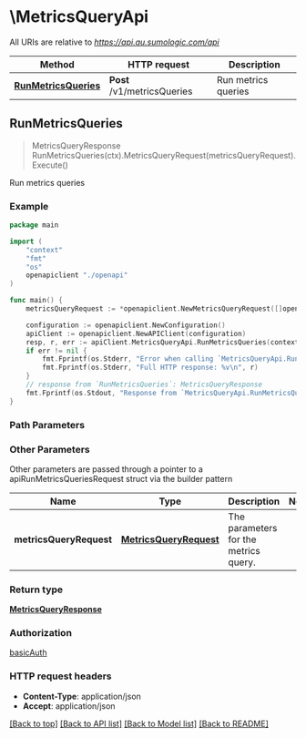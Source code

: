 # \MetricsQueryApi

All URIs are relative to *https://api.au.sumologic.com/api*

Method | HTTP request | Description
------------- | ------------- | -------------
[**RunMetricsQueries**](MetricsQueryApi.md#RunMetricsQueries) | **Post** /v1/metricsQueries | Run metrics queries



## RunMetricsQueries

> MetricsQueryResponse RunMetricsQueries(ctx).MetricsQueryRequest(metricsQueryRequest).Execute()

Run metrics queries



### Example

```go
package main

import (
    "context"
    "fmt"
    "os"
    openapiclient "./openapi"
)

func main() {
    metricsQueryRequest := *openapiclient.NewMetricsQueryRequest([]openapiclient.MetricsQueryRow{*openapiclient.NewMetricsQueryRow("A", "metric=CPU_Idle")}, *openapiclient.NewResolvableTimeRange("Type_example")) // MetricsQueryRequest | The parameters for the metrics query.

    configuration := openapiclient.NewConfiguration()
    apiClient := openapiclient.NewAPIClient(configuration)
    resp, r, err := apiClient.MetricsQueryApi.RunMetricsQueries(context.Background()).MetricsQueryRequest(metricsQueryRequest).Execute()
    if err != nil {
        fmt.Fprintf(os.Stderr, "Error when calling `MetricsQueryApi.RunMetricsQueries``: %v\n", err)
        fmt.Fprintf(os.Stderr, "Full HTTP response: %v\n", r)
    }
    // response from `RunMetricsQueries`: MetricsQueryResponse
    fmt.Fprintf(os.Stdout, "Response from `MetricsQueryApi.RunMetricsQueries`: %v\n", resp)
}
```

### Path Parameters



### Other Parameters

Other parameters are passed through a pointer to a apiRunMetricsQueriesRequest struct via the builder pattern


Name | Type | Description  | Notes
------------- | ------------- | ------------- | -------------
 **metricsQueryRequest** | [**MetricsQueryRequest**](MetricsQueryRequest.md) | The parameters for the metrics query. | 

### Return type

[**MetricsQueryResponse**](MetricsQueryResponse.md)

### Authorization

[basicAuth](../README.md#basicAuth)

### HTTP request headers

- **Content-Type**: application/json
- **Accept**: application/json

[[Back to top]](#) [[Back to API list]](../README.md#documentation-for-api-endpoints)
[[Back to Model list]](../README.md#documentation-for-models)
[[Back to README]](../README.md)


